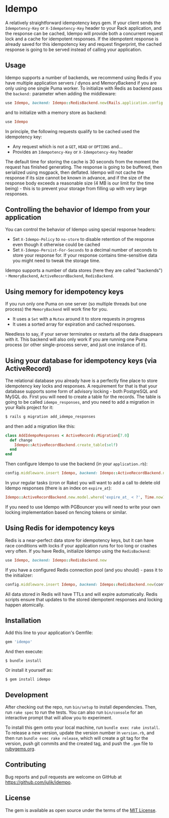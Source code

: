 # Idempo

A relatively straightforward idempotency keys gem. If your client sends the `Idempotency-Key` or `X-Idempotency-Key` header to your Rack
application, and the response can be cached, Idempo will provide both a concurrent request lock and a cache for idempotent responses. If
the idempotent response is already saved for this idempotency key and request fingerprint, the cached response is going to be served
instead of calling your application.

## Usage

Idempo supports a number of backends, we recommend using Redis if you have multiple application servers / dynos and MemoryBackend if you are only using one single Puma worker. To initialize with Redis as backend pass the `backend:` parameter when adding the middleware:

```ruby
use Idempo, backend: Idempo::RedisBackend.new(Rails.application.config.redis_connection_pool)
```

and to initialize with a memory store as backend:

```ruby
use Idempo
```

In principle, the following requests qualify to be cached used the idempotency key:

* Any request which is not a `GET`, `HEAD` or `OPTIONS` and...
* Provides an `Idempotency-Key` or `X-Idempotency-Key` header

The default time for storing the cache is 30 seconds from the moment the request has finished generating. The response is going to be buffered, then serialized using msgpack, then deflated. Idempo will not cache the response if its size cannot be known in advance, and if the size of the response body exceeds a reasonable size (4 MB is our limit for the time being) - this is to prevent your storage from filling up with very large responses.

## Controlling the behavior of Idempo from your application

You can control the behavior of Idempo using special response headers:

* Set `X-Idempo-Policy` to `no-store` to disable retention of the response even though it otherwise could be cached
* Set `X-Idempo-Persist-For-Seconds` to a decimal number of seconds to store your response for. If your response contains time-sensitive data you might need to tweak the storage time.

Idempo supports a number of data stores (here they are called "backends") - `MemoryBackend`, `ActiveRecordBackend`, `RedisBackend`.

## Using memory for idempotency keys

If you run only one Puma on one server (so multiple threads but one process) the `MemoryBackend` will work fine for you.

* It uses a `Set` with a `Mutex` around it to store requests in progress
* It uses a sorted array for expiration and cached responses.

Needless to say, if your server terminates or restarts all the data disappears with it. This backend will also only work if you are running one Puma process (or other single-process server, and just one instance of it). 

## Using your database for idempotency keys (via ActiveRecord)

The relational database you already have is a perfectly fine place to store idempotency key locks and responses. A requirement for that is that your database supports some form of advisory locking - both PostgreSQL and MySQL do. First you will need to create a table for the records. The table is going to be called `idempo_responses`, and you need to add a migration in your Rails project for it:

```bash
$ rails g migration add_idempo_responses
```

and then add a migration like this:

```ruby
class AddIdempoResponses < ActiveRecord::Migration[7.0]
  def change
    Idempo::ActiveRecordBackend.create_table(self)
  end
end
```

Then configure Idempo to use the backend (in your `application.rb`):

```ruby
config.middleware.insert Idempo, backend: Idempo::ActiveRecordBackend.new
```

In your regular tasks (cron or Rake) you will want to add a call to delete old Idempo responses (there is an index on `expire_at`):

```ruby
Idempo::ActiveRecordBackend.new.model.where('expire_at_ < ?', Time.now).delete_all
```

If you need to use Idempo with PGBouncer you will need to write your own locking implementation based on fencing tokens or similar.

## Using Redis for idempotency keys

Redis is a near-perfect data store for idempotency keys, but it can have race conditions with locks if your application runs for too long or crashes very often. If you have Redis, initialize Idempo using the `RedisBackend`:

```ruby
use Idempo, backend: Idempo::RedisBackend.new
```

If you have a configured Redis connection pool (and you should) - pass it to the initializer:

```ruby
config.middleware.insert Idempo, backend: Idempo::RedisBackend.new(config.redis_connection_pool)
```

All data stored in Redis will have TTLs and will expire automatically. Redis scripts ensure that updates to the stored idempotent responses and locking happen atomically.


## Installation

Add this line to your application's Gemfile:

```ruby
gem 'idempo'
```

And then execute:

    $ bundle install

Or install it yourself as:

    $ gem install idempo

## Development

After checking out the repo, run `bin/setup` to install dependencies. Then, run `rake spec` to run the tests. You can also run `bin/console` for an interactive prompt that will allow you to experiment.

To install this gem onto your local machine, run `bundle exec rake install`. To release a new version, update the version number in `version.rb`, and then run `bundle exec rake release`, which will create a git tag for the version, push git commits and the created tag, and push the `.gem` file to [rubygems.org](https://rubygems.org).

## Contributing

Bug reports and pull requests are welcome on GitHub at https://github.com/julik/idempo.

## License

The gem is available as open source under the terms of the [MIT License](https://opensource.org/licenses/MIT).
